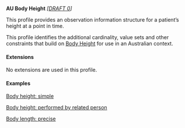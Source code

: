 **AU Body Height** *[[DRAFT 0](guidance.html)]*

This profile provides an observation information structure for a patient’s height at a point in time.

This profile identifies the additional cardinality, value sets and other constraints that build on [Body Height](http://hl7.org/fhir/StructureDefinition/bodyheight) for use in an Australian context. 


#### Extensions

No extensions are used in this profile.


#### Examples

[Body height: simple](Observation-bodyheight-example0.html)

[Body height: performed by related person](Observation-bodyheight-example1.html)

[Body length: precise](Observation-bodyheight-example2.html)
